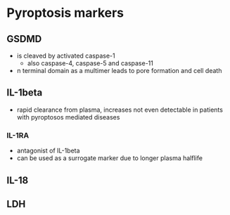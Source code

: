 # Pyroptosis markers
## GSDMD
- is cleaved by activated caspase-1
	- also caspase-4, caspase-5 and caspase-11
- n terminal domain as a multimer leads to pore formation and cell death 
## IL-1beta
- rapid clearance from plasma, increases not even detectable in patients with pyroptosos mediated diseases
### IL-1RA
- antagonist of IL-1beta
- can be used as a surrogate marker due to longer plasma halflife
## IL-18
## LDH
